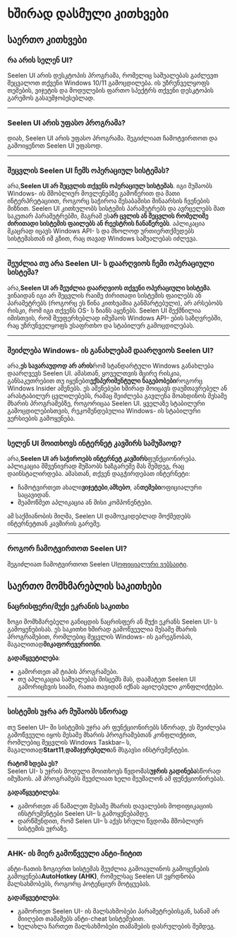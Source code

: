 # **ხშირად დასმული კითხვები**

## **საერთო კითხვები**

### **რა არის სელენ UI?**

Seelen UI არის დესკტოპის პროგრამა, რომელიც საშუალებას გაძლევთ შეცვალოთ თქვენი
Windows 10/11 გამოცდილება. ის უზრუნველყოფს თემების, ვიჯეტის და მოდულების ფართო
სპექტრს თქვენი დესკტოპის გარემოს გასაუმჯობესებლად.

---

### **Seelen UI არის უფასო პროგრამა?**

დიახ, Seelen UI არის უფასო პროგრამა. შეგიძლიათ ჩამოტვირთოთ და გამოიყენოთ Seelen
UI უფასოდ.

---

### **შეცვლის Seelen UI ჩემს ოპერაციულ სისტემას?**

არა,**Seelen UI არ შეცვლის თქვენს ოპერაციულ სისტემას**. იგი მუშაობს Windows- ის
მშობლიურ მოვლენებზე გამოწერით და მათი ინტერპრეტაციით, როგორც საჭიროა შესაბამისი
შინაარსის ჩვენების მიზნით. Seelen UI კითხულობს სისტემის პარამეტრებს და ავრცელებს
მათ საკუთარ პარამეტრებში, მაგრამ ეს**არ ცვლის ან შეცვლის რომელიმე ძირითადი
სისტემის ფაილებს ან რეესტრის ჩანაწერებს**. აპლიკაცია მკაცრად იცავს Windows API-
ს და მხოლოდ ურთიერთქმედებს სისტემასთან იმ გზით, რაც თავად Windows საშუალებას
იძლევა.

---

### **შეუძლია თუ არა Seelen UI- ს დაარღვიოს ჩემი ოპერაციული სისტემა?**

არა,**Seelen UI არ შეუძლია დაარღვიოს თქვენი ოპერაციული სისტემა**. ვინაიდან იგი
არ შეცვლის რაიმე ძირითადი სისტემის ფაილებს ან პარამეტრებს (როგორც ეს წინა
კითხვაშია განმარტებული), არ არსებობს რისკი, რომ იგი თქვენს OS- ს ზიანს აყენებს.
Seelen UI შექმნილია იმისთვის, რომ შეუფერხებლად იმუშაოს Windows API– ების
საზღვრებში, რაც უზრუნველყოფს უსაფრთხო და სტაბილურ გამოცდილებას.

---

### **შეიძლება Windows- ის განახლებამ დაარღვიოს Seelen UI?**

არა,**ეს სავარაუდოდ არ არის**რომ სტანდარტული Windows განახლება დაარღვევს Seelen
UI. ამასთან, ყოველთვის მცირე რისკია, განსაკუთრებით თუ იყენებთ**ექსპერიმენტული
ნაგებობები**როგორც Windows Insider აშენებს. ეს აშენებები ხშირად მოიცავს
დაუმთავრებელ ან არასტაბილურ ცვლილებებს, რამაც შეიძლება გავლენა მოახდინოს მესამე
მხარის პროგრამებზე, როგორიცაა Seelen UI. ყველაზე სტაბილური გამოცდილებისთვის,
რეკომენდებულია Windows- ის სტაბილური ვერსიების გამოყენება.

---

### **სელენ UI მოითხოვს ინტერნეტ კავშირს სამუშაოდ?**

არა,**Seelen UI არ საჭიროებს ინტერნეტ კავშირს**ფუნქციონირება. აპლიკაცია
მშვენივრად მუშაობს ხაზგარეშე მას შემდეგ, რაც დაინსტალირდება. ამასთან, თქვენ
დაგჭირდებათ ინტერნეტი:

- ჩამოტვირთეთ ახალი**ვიჯეტები**,**ამხებო**, ან**თემები**ოფიციალური საცავიდან.
- შეამოწმეთ აპლიკაცია ან მისი კომპონენტები.

ამ საქმიანობის მიღმა, Seelen UI დამოუკიდებლად მოქმედებს ინტერნეტთან კავშირის
გარეშე.

---

### **როგორ ჩამოტვირთოთ Seelen UI?**

შეგიძლიათ ჩამოტვირთოთ Seelen UI[ოფიციალური ვებსაიტი](https://seelen.io).

## **საერთო მომხმარებლის საკითხები**

### **ნაცრისფერი/მუქი ეკრანის საკითხი**

ზოგი მომხმარებელი განიცდის ნაცრისფერ ან მუქი ეკრანს Seelen UI- ს გამოყენებისას.
ეს საკითხი ხშირად გამოწვეულია მესამე მხარის პროგრამებით, რომლებიც შეცვლის
Windows- ის გარეგნობას, მაგალითად**მიკაფორევერიონი**.

**გადაწყვეტილება**:

- გამორთეთ ამ ტიპის პროგრამები.
- თუ აპლიკაცია საშუალებას მისცემს მას, დაამატეთ Seelen UI გამორიცხვის სიაში,
  რათა თავიდან იქნას აცილებული კონფლიქტები.

---

### **სისტემის უჯრა არ მუშაობს სწორად**

თუ Seelen UI– ში სისტემის უჯრა არ ფუნქციონირებს სწორად, ეს შეიძლება გამოწვეული
იყოს მესამე მხარის პროგრამებთან კონფლიქტით, რომლებიც შეცვლის Windows Taskbar– ს,
მაგალითად**Start11**,**დამაჯერებელი**ან მსგავსი ინსტრუმენტები.

**რატომ ხდება ეს?**\
Seelen UI- ს უჯრის მოდული მოითხოვს წვდომას**უჯრის გადინება**სწორად იმუშაოს. ამ
პროგრამებს შეუძლიათ ხელი შეუშალონ ამ ფუნქციონირებას.

**გადაწყვეტილება**:

- გამორთეთ ან წაშალეთ მესამე მხარის დავალების მოდიფიკაციის ინსტრუმენტები Seelen
  UI– ს გამოყენებამდე.
- დარწმუნდით, რომ Selen UI– ს აქვს სრული წვდომა მშობლიურ სისტემის უჯრაზე.

---

### **AHK- ის მიერ გამოწვეული ანტი-ჩიტით**

ანტი-ჩათის ზოგიერთ სისტემას შეუძლია გამოავლინოს გამოყენების
გამოყენება**AutoHotkey (AHK)**, რომელსაც Seelen UI ეყრდნობა მალსახმობებს, როგორც
პოტენციურ მოტყუებას.

**გადაწყვეტილება**:

- გამორთეთ Seelen UI- ის მალსახმობები პარამეტრებისგან, სანამ არ მიიღებთ თამაშებს
  ანტი-cheat სისტემებით.
- ხელახლა ჩართეთ მალსახმობები თამაშების დასრულების შემდეგ.
